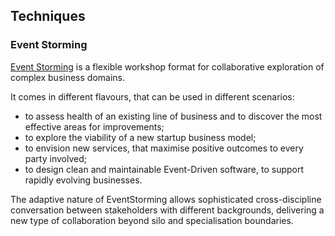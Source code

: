 
## Techniques

### Event Storming
[Event Storming](https://www.eventstorming.com/) is a flexible workshop format for collaborative exploration of complex business domains.

It comes in different flavours, that can be used in different scenarios:

-   to assess health of an existing line of business and to discover the most effective areas for improvements;
-   to explore the viability of a new startup business model;
-   to envision new services, that maximise positive outcomes to every party involved;
-   to design clean and maintainable Event-Driven software, to support rapidly evolving businesses.

The adaptive nature of EventStorming allows sophisticated cross-discipline conversation between stakeholders with different backgrounds, delivering a new type of collaboration beyond silo and specialisation boundaries.
